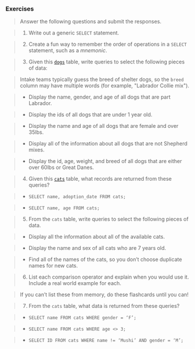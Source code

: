 ### Exercises

> Answer the following questions and submit the responses.


> 1) Write out a generic `SELECT` statement.




> 2) Create a fun way to remember the order of operations in a `SELECT` statement, such as a _mnemonic_.




> 3) Given this [`dogs`](https://www.db-fiddle.com/f/kvD6xZQ14vRbpPe5muA92L/0) table, write queries to select the following pieces of data:

> Intake teams typically guess the breed of shelter dogs, so the `breed` column may have multiple words (for example, "Labrador Collie mix").

> - Display the name, gender, and age of all dogs that are part Labrador.



> - Display the ids of all dogs that are under 1 year old.



> - Display the name and age of all dogs that are female and over 35lbs.



> - Display all of the information about all dogs that are not Shepherd mixes.



> - Display the id, age, weight, and breed of all dogs that are either over 60lbs or Great Danes.




> 4) Given this [`cats`](https://www.db-fiddle.com/f/55ePhx9NLn7PzdGnebFaG7/0) table, what records are returned from these queries?

> - `SELECT name, adoption_date FROM cats;`



> - `SELECT name, age FROM cats;`




> 5) From the `cats` table, write queries to select the following pieces of data.

> - Display all the information about all of the available cats.



> - Display the name and sex of all cats who are 7 years old.



> - Find all of the names of the cats, so you don’t choose duplicate names for new cats.




> 6) List each comparison operator and explain when you would use it. Include a real world example for each.

> If you can’t list these from memory, do these flashcards until you can!




> 7) From the `cats` table, what data is returned from these queries?

> - `SELECT name FROM cats WHERE gender = ‘F’;`



> - `SELECT name FROM cats WHERE age <> 3;`



> - `SELECT ID FROM cats WHERE name != ‘Mushi’ AND gender = ‘M’;`
